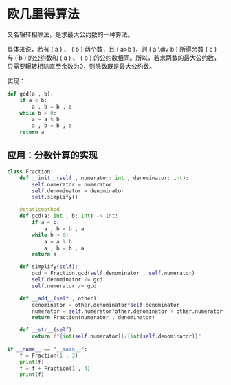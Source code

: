 # 欧几里得算法

又名辗转相除法，是求最大公约数的一种算法。  

具体来说，若有 \( a \) 、 \( b \) 两个数，且 \( a>b \)，则 \( a \div b \) 所得余数 \( c \) 与 \( b \) 的公约数和 \( a \) 、 \( b \) 的公约数相同。所以，若求两数的最大公约数，只需要辗转相除直至余数为0，则除数既是最大公约数。  

实现：  

```python
def gcd(a , b):
    if a < b:
        a , b = b , a
    while b > 0:
        a = a % b
        a , b = b , a
    return a
```

## 应用：分数计算的实现

```python
class Fraction:
    def __init__(self , numerator: int , denominator: int):
        self.numerator = numerator
        self.denominator = denominator
        self.simplify()

    @staticmethod
    def gcd(a: int , b: int) -> int:
        if a < b:
            a , b = b , a
        while b > 0:
            a = a % b
            a , b = b , a
        return a

    def simplify(self):
        gcd = Fraction.gcd(self.denominator , self.numerator)
        self.denominator /= gcd
        self.numerator /= gcd

    def __add__(self , other):
        denominator = other.denominator*self.denominator
        numerator = self.numerator*other.denominator + other.numerator*self.denominator
        return Fraction(numerator , denominator)

    def __str__(self):
        return f"{int(self.numerator)}/{int(self.denominator)}"
    
if __name__ == "__main__":
    f = Fraction(1 , 3)
    print(f)
    f = f + Fraction(1 , 4)
    print(f)
```
